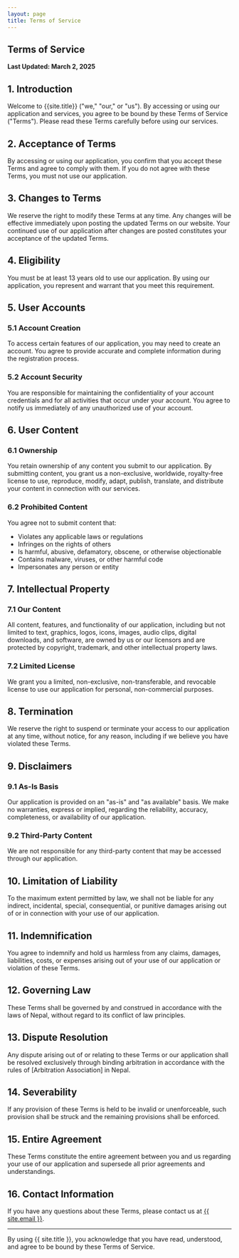 ```yaml
---
layout: page
title: Terms of Service
---
```

<div class="col-lg-12 text-center">
	<h2 class="section-heading text-uppercase">Terms of Service</h2>
</div>

**Last Updated: March 2, 2025**

## 1. Introduction

Welcome to {{site.title}} ("we," "our," or "us"). By accessing or using our application and services, you agree to be bound by these Terms of Service ("Terms"). Please read these Terms carefully before using our services.

## 2. Acceptance of Terms

By accessing or using our application, you confirm that you accept these Terms and agree to comply with them. If you do not agree with these Terms, you must not use our application.

## 3. Changes to Terms

We reserve the right to modify these Terms at any time. Any changes will be effective immediately upon posting the updated Terms on our website. Your continued use of our application after changes are posted constitutes your acceptance of the updated Terms.

## 4. Eligibility

You must be at least 13 years old to use our application. By using our application, you represent and warrant that you meet this requirement.

## 5. User Accounts

### 5.1 Account Creation
To access certain features of our application, you may need to create an account. You agree to provide accurate and complete information during the registration process.

### 5.2 Account Security
You are responsible for maintaining the confidentiality of your account credentials and for all activities that occur under your account. You agree to notify us immediately of any unauthorized use of your account.

## 6. User Content

### 6.1 Ownership
You retain ownership of any content you submit to our application. By submitting content, you grant us a non-exclusive, worldwide, royalty-free license to use, reproduce, modify, adapt, publish, translate, and distribute your content in connection with our services.

### 6.2 Prohibited Content
You agree not to submit content that:
- Violates any applicable laws or regulations
- Infringes on the rights of others
- Is harmful, abusive, defamatory, obscene, or otherwise objectionable
- Contains malware, viruses, or other harmful code
- Impersonates any person or entity

## 7. Intellectual Property

### 7.1 Our Content
All content, features, and functionality of our application, including but not limited to text, graphics, logos, icons, images, audio clips, digital downloads, and software, are owned by us or our licensors and are protected by copyright, trademark, and other intellectual property laws.

### 7.2 Limited License
We grant you a limited, non-exclusive, non-transferable, and revocable license to use our application for personal, non-commercial purposes.

## 8. Termination

We reserve the right to suspend or terminate your access to our application at any time, without notice, for any reason, including if we believe you have violated these Terms.

## 9. Disclaimers

### 9.1 As-Is Basis
Our application is provided on an "as-is" and "as available" basis. We make no warranties, express or implied, regarding the reliability, accuracy, completeness, or availability of our application.

### 9.2 Third-Party Content
We are not responsible for any third-party content that may be accessed through our application.

## 10. Limitation of Liability

To the maximum extent permitted by law, we shall not be liable for any indirect, incidental, special, consequential, or punitive damages arising out of or in connection with your use of our application.

## 11. Indemnification

You agree to indemnify and hold us harmless from any claims, damages, liabilities, costs, or expenses arising out of your use of our application or violation of these Terms.

## 12. Governing Law

These Terms shall be governed by and construed in accordance with the laws of Nepal, without regard to its conflict of law principles.

## 13. Dispute Resolution

Any dispute arising out of or relating to these Terms or our application shall be resolved exclusively through binding arbitration in accordance with the rules of [Arbitration Association] in Nepal.

## 14. Severability

If any provision of these Terms is held to be invalid or unenforceable, such provision shall be struck and the remaining provisions shall be enforced.

## 15. Entire Agreement

These Terms constitute the entire agreement between you and us regarding your use of our application and supersede all prior agreements and understandings.

## 16. Contact Information

If you have any questions about these Terms, please contact us at <a href="mailto:{{ site.email }}">{{ site.email }}</a>.

---

By using {{ site.title }}, you acknowledge that you have read, understood, and agree to be bound by these Terms of Service.
